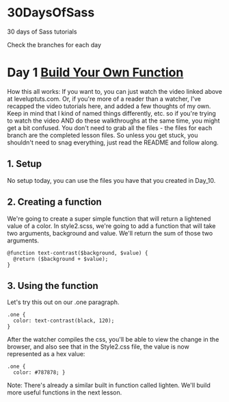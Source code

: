 30DaysOfSass
============

30 days of Sass tutorials

Check the branches for each day

# Day 1 [Build Your Own Function](http://leveluptuts.com/tutorials/sass-tutorials/11-build-your-own-function)
How this all works:  If you want to, you can just watch the video linked above at leveluptuts.com. Or, if you're more of a reader than a watcher, I've recapped the video tutorials here, and added a few thoughts of my own. Keep in mind that I kind of named things differently, etc. so if you're trying to watch the video AND do these walkthroughs at the same time, you might get a bit confused. You don't need to grab all the files - the files for each branch are the completed lesson files. So unless you get stuck, you shouldn't need to snag everything, just read the README and follow along.

## 1. Setup
No setup today, you can use the files you have that you created in Day_10.


## 2. Creating a function
We're going to create a super simple function that will return a lightened value of a color.  In style2.scss, we're going to add a function that will take two arguments, background and value. We'll return the sum of those two arguments.
```
@function text-contrast($background, $value) {
  @return ($background + $value);
}
```


## 3. Using the function
Let's try this out on our .one paragraph.
```
.one {
  color: text-contrast(black, 120);
}
```

After the watcher compiles the css, you'll be able to view the change in the browser, and also see that in the Style2.css file, the value is now represented as a hex value:
```
.one {
  color: #787878; }
```

Note: There's already a similar built in function called lighten.  We'll build more useful functions in the next lesson.